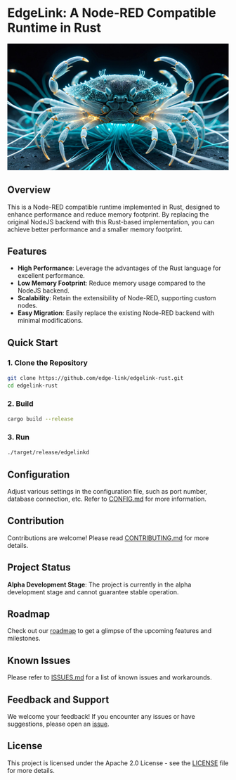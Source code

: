 # EdgeLink: A Node-RED Compatible Runtime in Rust

![Node-RED Rust Backend](assets/banner.jpg)

## Overview

This is a Node-RED compatible runtime implemented in Rust, designed to enhance performance and reduce memory footprint. By replacing the original NodeJS backend with this Rust-based implementation, you can achieve better performance and a smaller memory footprint.

## Features

- **High Performance**: Leverage the advantages of the Rust language for excellent performance.
- **Low Memory Footprint**: Reduce memory usage compared to the NodeJS backend.
- **Scalability**: Retain the extensibility of Node-RED, supporting custom nodes.
- **Easy Migration**: Easily replace the existing Node-RED backend with minimal modifications.

## Quick Start

### 1. Clone the Repository

```bash
git clone https://github.com/edge-link/edgelink-rust.git
cd edgelink-rust
```

### 2. Build

```bash
cargo build --release
```

### 3. Run

```bash
./target/release/edgelinkd
```

## Configuration

Adjust various settings in the configuration file, such as port number, database connection, etc. Refer to [CONFIG.md](docs/CONFIG.md) for more information.

## Contribution

Contributions are welcome! Please read [CONTRIBUTING.md](CONTRIBUTING.md) for more details.

## Project Status

**Alpha Development Stage**: The project is currently in the alpha development stage and cannot guarantee stable operation.

## Roadmap

Check out our [roadmap](ROADMAP.md) to get a glimpse of the upcoming features and milestones.

## Known Issues

Please refer to [ISSUES.md](docs/ISSUES.md) for a list of known issues and workarounds.

## Feedback and Support

We welcome your feedback! If you encounter any issues or have suggestions, please open an [issue](https://github.com/your-username/node-red-rust-backend/issues).

## License

This project is licensed under the Apache 2.0 License - see the [LICENSE](LICENSE) file for more details.
```